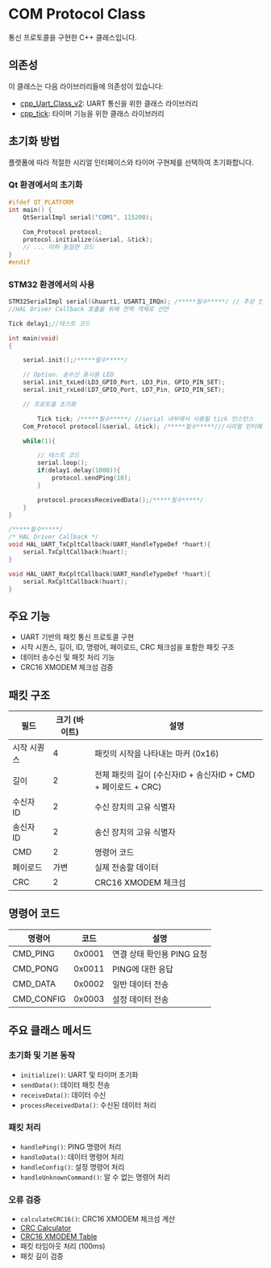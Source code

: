 # COM Protocol Class

통신 프로토콜을 구현한 C++ 클래스입니다.

## 의존성

이 클래스는 다음 라이브러리들에 의존성이 있습니다:

- [cpp_Uart_Class_v2](https://github.com/minimirror1/cpp_Uart_Class_v2): UART 통신을 위한 클래스 라이브러리
- [cpp_tick](https://github.com/minimirror1/cpp_tick): 타이머 기능을 위한 클래스 라이브러리

## 초기화 방법

플랫폼에 따라 적절한 시리얼 인터페이스와 타이머 구현체를 선택하여 초기화합니다.

### Qt 환경에서의 초기화

```cpp
#ifdef QT_PLATFORM
int main() {
    QtSerialImpl serial("COM1", 115200);
  
    Com_Protocol protocol;
    protocol.initialize(&serial, &tick);
    // ... 이하 동일한 코드
}
#endif
```

### STM32 환경에서의 사용

```cpp
STM32SerialImpl serial(&huart1, USART1_IRQn); /*****필수*****/ // 추상 인터페이스 초기화, 구조체와 인터럽트 IRQ 전달
//HAL Driver Callback 호출을 위해 전역 객체로 선언

Tick delay1;//테스트 코드

int main(void)
{

	serial.init();/*****필수*****/

    // Option. 송수신 표시용 LED
	serial.init_txLed(LD3_GPIO_Port, LD3_Pin, GPIO_PIN_SET);
	serial.init_rxLed(LD7_GPIO_Port, LD7_Pin, GPIO_PIN_SET);

    // 프로토콜 초기화

    	Tick tick; /*****필수*****/ //serial 내부에서 사용될 tick 인스턴스
	Com_Protocol protocol(&serial, &tick); /*****필수*****///시리얼 인터페이스와 tick 인스턴스 전달

	while(1){

        // 테스트 코드
		serial.loop();
		if(delay1.delay(1000)){
			protocol.sendPing(10);
		}

		protocol.processReceivedData();/*****필수*****/
	}
}

/*****필수*****/
/* HAL Driver Callback */
void HAL_UART_TxCpltCallback(UART_HandleTypeDef *huart){
	serial.TxCpltCallback(huart);
}

void HAL_UART_RxCpltCallback(UART_HandleTypeDef *huart){
	serial.RxCpltCallback(huart);
}

```

## 주요 기능

- UART 기반의 패킷 통신 프로토콜 구현
- 시작 시퀀스, 길이, ID, 명령어, 페이로드, CRC 체크섬을 포함한 패킷 구조
- 데이터 송수신 및 패킷 처리 기능
- CRC16 XMODEM 체크섬 검증

## 패킷 구조

| 필드        | 크기 (바이트) | 설명                                                          |
| ----------- | ------------- | ------------------------------------------------------------- |
| 시작 시퀀스 | 4             | 패킷의 시작을 나타내는 마커 (0x16)                            |
| 길이        | 2             | 전체 패킷의 길이 (수신자ID + 송신자ID + CMD + 페이로드 + CRC) |
| 수신자 ID   | 2             | 수신 장치의 고유 식별자                                       |
| 송신자 ID   | 2             | 송신 장치의 고유 식별자                                       |
| CMD         | 2             | 명령어 코드                                                   |
| 페이로드    | 가변          | 실제 전송할 데이터                                            |
| CRC         | 2             | CRC16 XMODEM 체크섬                                           |

## 명령어 코드

| 명령어     | 코드   | 설명                       |
| ---------- | ------ | -------------------------- |
| CMD_PING   | 0x0001 | 연결 상태 확인용 PING 요청 |
| CMD_PONG   | 0x0011 | PING에 대한 응답           |
| CMD_DATA   | 0x0002 | 일반 데이터 전송           |
| CMD_CONFIG | 0x0003 | 설정 데이터 전송           |

## 주요 클래스 메서드

### 초기화 및 기본 동작

- `initialize()`: UART 및 타이머 초기화
- `sendData()`: 데이터 패킷 전송
- `receiveData()`: 데이터 수신
- `processReceivedData()`: 수신된 데이터 처리

### 패킷 처리

- `handlePing()`: PING 명령어 처리
- `handleData()`: 데이터 명령어 처리
- `handleConfig()`: 설정 명령어 처리
- `handleUnknownCommand()`: 알 수 없는 명령어 처리

### 오류 검증

- `calculateCRC16()`: CRC16 XMODEM 체크섬 계산
- [CRC Calculator](https://crccalc.com/?crc=&method=CRC-16&datatype=0&outtype=0)
- [CRC16 XMODEM Table](https://crccalc.com/?crc=&method=CRC-16/XMODEM&datatype=0&outtype=0)
- 패킷 타임아웃 처리 (100ms)
- 패킷 길이 검증
